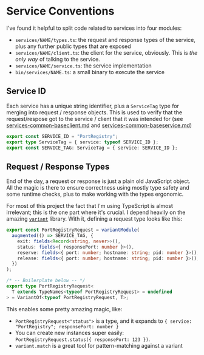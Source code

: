 # Service Conventions

I've found it helpful to split code related to services into four modules:

* `services/NAME/types.ts`: the request and response types of the service, plus any further public types that are exposed
* `services/NAME/client.ts`: the client for the service, obviously. This is _the only way_ of talking to the service.
* `services/NAME/service.ts`: the service implementation
* `bin/services/NAME.ts`: a small binary to execute the service&#x20;

## Service ID

Each service has a unique string identifier, plus a `ServiceTag` type for merging into request / response objects. This is used to verify that the request/respose got to the service / client that it was intended for (see [services-common-baseclient.md](libraries/services-common-baseclient.md "mention") and [services-common-baseservice.md](libraries/services-common-baseservice.md "mention"))

```typescript
export const SERVICE_ID = "PortRegistry";
export type ServiceTag = { service: typeof SERVICE_ID };
export const SERVICE_TAG: ServiceTag = { service: SERVICE_ID };
```

## Request / Response Types

End of the day, a request or response is just a plain old JavaScript object. All the magic is there to ensure correctness using mostly type safety and some runtime checks, plus to make working with the types ergonomic.

For most of this project the fact that I'm using TypeScript is almost irrelevant; this is the one part where it's crucial. I depend heavily on the amazing [`variant`](https://paarthenon.github.io/variant/docs/intro) library. With it, defining a request type looks like this:

```typescript
export const PortRegistryRequest = variantModule(
  augmented(() => SERVICE_TAG, {
    exit: fields<Record<string, never>>(),
    status: fields<{ responsePort: number }>(),
    reserve: fields<{ port: number; hostname: string; pid: number }>(),
    release: fields<{ port: number; hostname: string; pid: number }>(),
  })
);

/* -- Boilerplate below -- */
export type PortRegistryRequest<
  T extends TypeNames<typeof PortRegistryRequest> = undefined
> = VariantOf<typeof PortRegistryRequest, T>;
```

This enables some pretty amazing magic, like:

* `PortRegistryRequest<"status">` is a type, and it expands to `{ service: "PortRegistry"; responsePort: number }`
* You can create new instances super easily: `PortRegistryRequest.status({ responsePort: 123 })`.
* `variant.match` is a great tool for pattern-matching against a variant
